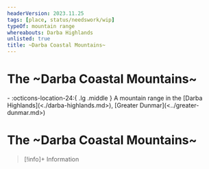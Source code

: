 ```yaml
---
headerVersion: 2023.11.25
tags: [place, status/needswork/wip]
typeOf: mountain range
whereabouts: Darba Highlands
unlisted: true
title: ~Darba Coastal Mountains~
---
```

# The ~Darba Coastal Mountains~
<div class="grid cards ext-narrow-margin ext-one-column" markdown>
-    :octicons-location-24:{ .lg .middle } A mountain range in the [Darba Highlands](<./darba-highlands.md>), [Greater Dunmar](<../greater-dunmar.md>)  
</div>



# The ~Darba Coastal Mountains~
>[!info]+ Information  
>   
>> 



